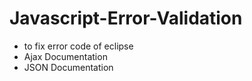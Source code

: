 # Javascript-Error-Validation
* to fix error code of eclipse
* Ajax Documentation
* JSON Documentation
